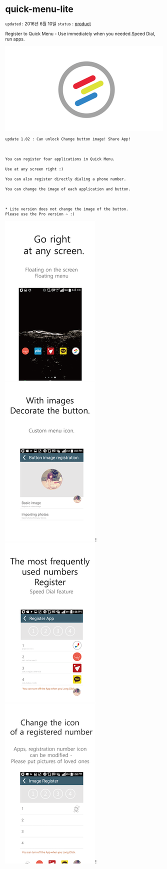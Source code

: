 # quick-menu-lite
   
`updated` : 2016년 6월 10일 
`status` : [product](https://play.google.com/store/apps/details?id=com.hanstudio.quick.lite)

Register to Quick Menu - Use immediately when you needed.Speed Dial, run apps.  

![title](./resource/title.png)

~~~
update 1.02 : Can unlock Change button image! Share App!



You can register four applications in Quick Menu.

Use at any screen right :)

You can also register directly dialing a phone number.

You can change the image of each application and button.



* Lite version does not change the image of the button.
Please use the Pro version ~ :)
~~~   

![title](./resource/img1.png)![title](./resource/img2.png)!   
![title](./resource/img3.png)![title](./resource/img4.png)!
